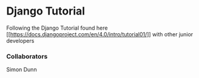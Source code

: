 # Django Tutorial
Following the Django Tutorial found here [[https://docs.djangoproject.com/en/4.0/intro/tutorial01/]] with other junior developers

### Collaborators
Simon Dunn